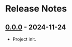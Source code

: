 # Release Notes

## [0.0.0](https://github.com/timirey/trader-php/commits/0.0.0) - 2024-11-24

- Project init.
